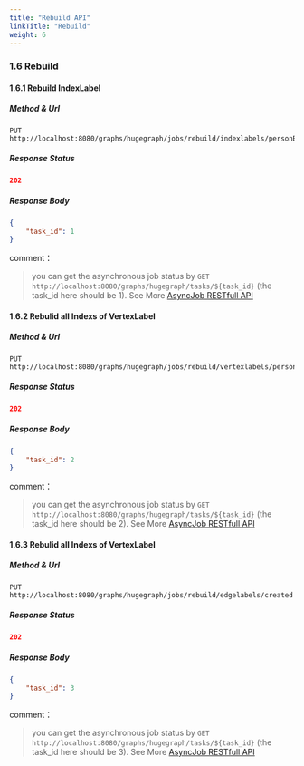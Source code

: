 ```yaml
---
title: "Rebuild API"
linkTitle: "Rebuild"
weight: 6
---
```


### 1.6 Rebuild

#### 1.6.1 Rebuild IndexLabel

##### Method & Url

```
PUT http://localhost:8080/graphs/hugegraph/jobs/rebuild/indexlabels/personByCity
```

##### Response Status

```json
202
```

##### Response Body

```json
{
    "task_id": 1
}
```

comment：

> you can get the asynchronous job status by `GET http://localhost:8080/graphs/hugegraph/tasks/${task_id}` (the task_id here should be 1). See More [AsyncJob RESTfull API](../task)

#### 1.6.2 Rebulid all Indexs of VertexLabel

##### Method & Url

```
PUT http://localhost:8080/graphs/hugegraph/jobs/rebuild/vertexlabels/person
```

##### Response Status

```json
202
```

##### Response Body

```json
{
    "task_id": 2
}
```


comment：

> you can get the asynchronous job status by `GET http://localhost:8080/graphs/hugegraph/tasks/${task_id}` (the task_id here should be 2). See More [AsyncJob RESTfull API](../task)

#### 1.6.3 Rebulid all Indexs of VertexLabel

##### Method & Url

```
PUT http://localhost:8080/graphs/hugegraph/jobs/rebuild/edgelabels/created
```

##### Response Status

```json
202
```

##### Response Body

```json
{
    "task_id": 3
}
```

comment：

> you can get the asynchronous job status by `GET http://localhost:8080/graphs/hugegraph/tasks/${task_id}` (the task_id here should be 3). See More [AsyncJob RESTfull API](../task)
